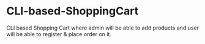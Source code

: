 # CLI-based-ShoppingCart
 CLI based Shopping Cart where admin will be able to add products and user will be able to  register &amp; place order on it.
